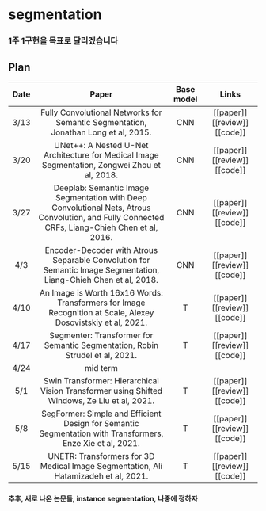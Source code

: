 # segmentation

### 1주 1구현을 목표로 달리겠습니다

## Plan
Date | Paper | Base model | Links
:---: | :---: | :---: | :---:
3/13 | Fully Convolutional Networks for Semantic Segmentation, Jonathan Long et al, 2015. | CNN | [[paper]] [[review]] [[code]] |
3/20 | UNet++: A Nested U-Net Architecture for Medical Image Segmentation, Zongwei Zhou et al, 2018. | CNN | [[paper]] [[review]] [[code]] |
3/27 | Deeplab: Semantic Image Segmentation with Deep Convolutional Nets, Atrous Convolution, and Fully Connected CRFs, Liang-Chieh Chen et al, 2016. | CNN | [[paper]] [[review]] [[code]] |
4/3 | Encoder-Decoder with Atrous Separable Convolution for Semantic Image Segmentation, Liang-Chieh Chen et al, 2018. | CNN | [[paper]] [[review]] [[code]] |
4/10 | An Image is Worth 16x16 Words: Transformers for Image Recognition at Scale, Alexey Dosovistskiy et al, 2021. | T | [[paper]] [[review]] [[code]] |
4/17 | Segmenter: Transformer for Semantic Segmentation, Robin Strudel et al, 2021. | T | [[paper]] [[review]] [[code]] |
4/24 | mid term |  | 
5/1 | Swin Transformer: Hierarchical Vision Transformer using Shifted Windows, Ze Liu et al, 2021. | T | [[paper]] [[review]] [[code]] |
5/8 | SegFormer: Simple and Efficient Design for Semantic Segmentation with Transformers, Enze Xie et al, 2021. | T | [[paper]] [[review]] [[code]] |
5/15 | UNETR: Transformers for 3D Medical Image Segmentation, Ali Hatamizadeh et al, 2021. | T | [[paper]] [[review]] [[code]] |

#### 추후, 새로 나온 논문들, instance segmentation, 나중에 정하자 
